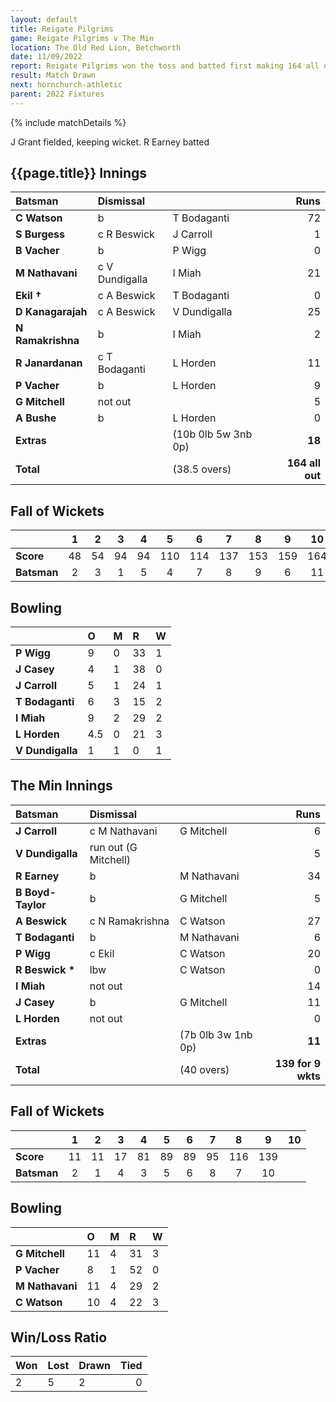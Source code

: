 ```yaml
---
layout: default
title: Reigate Pilgrims
game: Reigate Pilgrims v The Min
location: The Old Red Lion, Betchworth
date: 11/09/2022
report: Reigate Pilgrims won the toss and batted first making 164 all out. The Min replied with 128 all out when time ran out
result: Match Drawn
next: hornchurch-athletic
parent: 2022 Fixtures
---
```


{% include matchDetails %}

J Grant fielded, keeping wicket. R Earney batted

## {{page.title}} Innings

| Batsman | Dismissal | | Runs |
|:---|:---|---|---:|
| **C Watson** | b | T Bodaganti | 72 |
| **S Burgess** | c R Beswick | J Carroll | 1 |
| **B Vacher** | b | P Wigg | 0 |
| **M Nathavani** | c V Dundigalla | I Miah | 21 |
| **Ekil  &#8224;** | c A Beswick | T Bodaganti | 0 |
| **D Kanagarajah** | c A Beswick | V Dundigalla | 25 |
| **N Ramakrishna** | b | I Miah | 2 |
| **R Janardanan** | c T Bodaganti | L Horden | 11 |
| **P Vacher** | b | L Horden | 9 |
| **G Mitchell** | not out |  | 5 |
| **A Bushe** | b | L Horden | 0 |
| **Extras** | | (10b 0lb 5w 3nb 0p) | **18** |
| **Total** | | (38.5 overs) | **164 all out** |

## Fall of Wickets

| | 1 | 2 | 3 | 4 | 5 | 6 | 7 | 8 | 9 | 10 |
|---|:---:|:---:|:---:|:---:|:---:|:---:|:---:|:---:|:---:|:---:|
| **Score** | 48 | 54 | 94 | 94 | 110 | 114 | 137 | 153 | 159 | 164 |
| **Batsman** | 2 | 3 | 1 | 5 | 4 | 7 | 8 | 9 | 6 | 11 | 

## Bowling

| | O | M | R | W |
|---|:---|:---|:---|:---|
| **P Wigg** | 9 | 0 | 33 | 1 |
| **J Casey** | 4 | 1 | 38 | 0 |
| **J Carroll** | 5 | 1 | 24 | 1 |
| **T Bodaganti** | 6 | 3 | 15 | 2 |
| **I Miah** | 9 | 2 | 29 | 2 |
| **L Horden** | 4.5 | 0 | 21 | 3 |
| **V Dundigalla** | 1 | 1 | 0 | 1 |

## The Min Innings

| Batsman | Dismissal | | Runs |
|:---|:---|---|---:|
| **J Carroll** | c M Nathavani | G Mitchell | 6 |
| **V Dundigalla** | run out (G Mitchell) |  | 5 |
| **R Earney** | b | M Nathavani | 34 |
| **B Boyd-Taylor** | b | G Mitchell | 5 |
| **A Beswick** | c N Ramakrishna | C Watson | 27 |
| **T Bodaganti** | b | M Nathavani | 6 |
| **P Wigg** | c Ekil | C Watson | 20 |
| **R Beswick &#42;** | lbw | C Watson | 0 |
| **I Miah** | not out |  | 14 |
| **J Casey** | b | G Mitchell | 11 |
| **L Horden** | not out |  | 0 |
| **Extras** | | (7b 0lb 3w 1nb 0p) | **11** |
| **Total** | | (40 overs) | **139 for 9 wkts** |

## Fall of Wickets

| | 1 | 2 | 3 | 4 | 5 | 6 | 7 | 8 | 9 | 10 |
|---|:---:|:---:|:---:|:---:|:---:|:---:|:---:|:---:|:---:|:---:|
| **Score** | 11 | 11 | 17 | 81 | 89 | 89 | 95 | 116 | 139 |  |
| **Batsman** | 2 | 1 | 4 | 3 | 5 | 6 | 8 | 7 | 10 |  | 

## Bowling

| | O | M | R | W |
|---|:---|:---|:---|:---|
| **G Mitchell** | 11 | 4 | 31 | 3 |
| **P Vacher** | 8 | 1 | 52 | 0 |
| **M Nathavani** | 11 | 4 | 29 | 2 |
| **C Watson** | 10 | 4 | 22 | 3 |

## Win/Loss Ratio

| Won | Lost | Drawn | Tied |
|:---|:---|:---|---:|
| 2 | 5 | 2 | 0 |